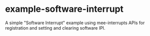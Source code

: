 # example-software-interrupt
A simple "Software Interrupt" example using mee-interrupts APIs for registration and setting and clearing software IPI.
